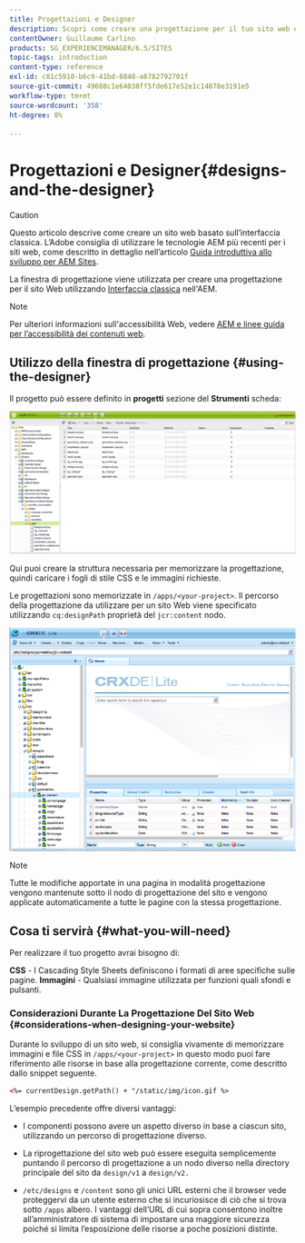 ```yaml
---
title: Progettazioni e Designer
description: Scopri come creare una progettazione per il tuo sito web e in AEM utilizzando la finestra di progettazione.
contentOwner: Guillaume Carlino
products: SG_EXPERIENCEMANAGER/6.5/SITES
topic-tags: introduction
content-type: reference
exl-id: c81c5910-b6c9-41bd-8840-a6782792701f
source-git-commit: 49688c1e64038ff5fde617e52e1c14878e3191e5
workflow-type: tm+mt
source-wordcount: '358'
ht-degree: 0%

---
```


# Progettazioni e Designer{#designs-and-the-designer}

>[!CAUTION]
>
>Questo articolo descrive come creare un sito web basato sull’interfaccia classica. L’Adobe consiglia di utilizzare le tecnologie AEM più recenti per i siti web, come descritto in dettaglio nell’articolo [Guida introduttiva allo sviluppo per AEM Sites](/help/sites-developing/getting-started.md).

La finestra di progettazione viene utilizzata per creare una progettazione per il sito Web utilizzando [Interfaccia classica](/help/release-notes/touch-ui-features-status.md) nell&#39;AEM.

>[!NOTE]
>
>Per ulteriori informazioni sull&#39;accessibilità Web, vedere [AEM e linee guida per l’accessibilità dei contenuti web](/help/managing/web-accessibility.md).

## Utilizzo della finestra di progettazione {#using-the-designer}

Il progetto può essere definito in **progetti** sezione del **Strumenti** scheda:

![screen_shot_2012-02-01at30237pm](assets/screen_shot_2012-02-01at30237pm.png)

Qui puoi creare la struttura necessaria per memorizzare la progettazione, quindi caricare i fogli di stile CSS e le immagini richieste.

Le progettazioni sono memorizzate in `/apps/<your-project>`. Il percorso della progettazione da utilizzare per un sito Web viene specificato utilizzando `cq:designPath` proprietà del `jcr:content` nodo.

![chlimage_1-74](assets/chlimage_1-74a.png)

>[!NOTE]
>
>Tutte le modifiche apportate in una pagina in modalità progettazione vengono mantenute sotto il nodo di progettazione del sito e vengono applicate automaticamente a tutte le pagine con la stessa progettazione.

## Cosa ti servirà {#what-you-will-need}

Per realizzare il tuo progetto avrai bisogno di:

**CSS** - I Cascading Style Sheets definiscono i formati di aree specifiche sulle pagine.
**Immagini** - Qualsiasi immagine utilizzata per funzioni quali sfondi e pulsanti.

### Considerazioni Durante La Progettazione Del Sito Web {#considerations-when-designing-your-website}

Durante lo sviluppo di un sito web, si consiglia vivamente di memorizzare immagini e file CSS in `/apps/<your-project>` in questo modo puoi fare riferimento alle risorse in base alla progettazione corrente, come descritto dallo snippet seguente.

```xml
<%= currentDesign.getPath() + "/static/img/icon.gif %>
```

L’esempio precedente offre diversi vantaggi:

* I componenti possono avere un aspetto diverso in base a ciascun sito, utilizzando un percorso di progettazione diverso.
* La riprogettazione del sito web può essere eseguita semplicemente puntando il percorso di progettazione a un nodo diverso nella directory principale del sito da `design/v1` a `design/v2.`

* `/etc/designs` e `/content` sono gli unici URL esterni che il browser vede proteggervi da un utente esterno che si incuriosisce di ciò che si trova sotto `/apps` albero. I vantaggi dell’URL di cui sopra consentono inoltre all’amministratore di sistema di impostare una maggiore sicurezza poiché si limita l’esposizione delle risorse a poche posizioni distinte.
